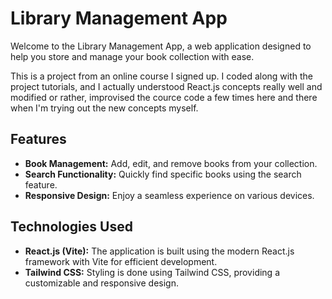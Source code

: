 # Library Management App

Welcome to the Library Management App, a web application designed to help you store and manage your book collection with ease.

This is a project from an online course I signed up. I coded along with the project tutorials, and I actually understood React.js concepts really well and modified or rather, improvised the cource code a few times here and there when I'm trying out the new concepts myself.

## Features

- **Book Management:** Add, edit, and remove books from your collection.
- **Search Functionality:** Quickly find specific books using the search feature.
- **Responsive Design:** Enjoy a seamless experience on various devices.

## Technologies Used

- **React.js (Vite):** The application is built using the modern React.js framework with Vite for efficient development.
- **Tailwind CSS:** Styling is done using Tailwind CSS, providing a customizable and responsive design.
